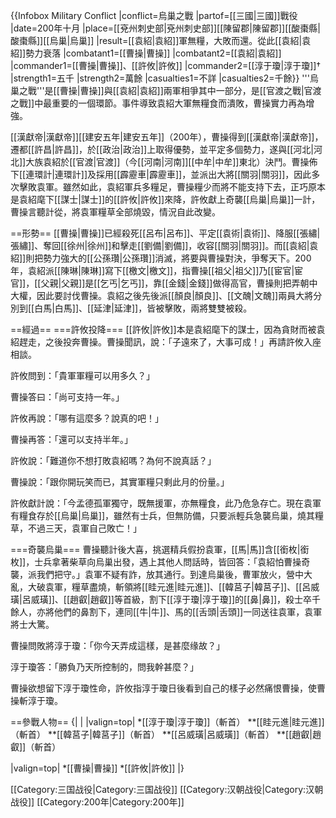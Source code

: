 {{Infobox Military Conflict
|conflict=烏巢之戰
|partof=[[三國|三國]]戰役
|date=200年十月
|place=[[兗州刺史部|兗州刺史部]][[陳留郡|陳留郡]][[酸棗縣|酸棗縣]][[烏巢|烏巢]]
|result=[[袁紹|袁紹]]軍無糧，大敗而還。從此[[袁紹|袁紹]]勢力衰落
|combatant1=[[曹操|曹操]]
|combatant2=[[袁紹|袁紹]]
|commander1=[[曹操|曹操]]、[[許攸|許攸]]
|commander2=[[淳于瓊|淳于瓊]]†
|strength1=五千
|strength2=萬餘
|casualties1=不詳
|casualties2=千餘}}
'''烏巢之戰'''是[[曹操|曹操]]與[[袁紹|袁紹]]兩軍相爭其中一部分，是[[官渡之戰|官渡之戰]]中最重要的一個環節。事件導致袁紹大軍無糧食而潰敗，曹操實力再為增強。

[[漢獻帝|漢獻帝]][[建安五年|建安五年]]（200年），曹操得到[[漢獻帝|漢獻帝]]，遷都[[許昌|許昌]]，於[[政治|政治]]上取得優勢，並平定多個勢力，遂與[[河北|河北]]大族袁紹於[[官渡|官渡]]（今[[河南|河南]][[中牟|中牟]]東北）決鬥。曹操佈下[[連環計|連環計]]及採用[[霹靂車|霹靂車]]，並派出大將[[關羽|關羽]]，因此多次擊敗袁軍。雖然如此，袁紹軍兵多糧足，曹操糧少而將不能支持下去，正巧原本是袁紹麾下[[謀士|謀士]]的[[許攸|許攸]]來降，許攸獻上奇襲[[烏巢|烏巢]]一計，曹操言聽計從，將袁軍糧草全部燒毀，情況自此改變。

==形勢==
[[曹操|曹操]]已經殺死[[呂布|呂布]]、平定[[袁術|袁術]]、降服[[張繡|張繡]]、奪回[[徐州|徐州]]和擊走[[劉備|劉備]]，收容[[關羽|關羽]]。而[[袁紹|袁紹]]則把勢力強大的[[公孫瓚|公孫瓚]]消滅，將要與曹操對決，爭奪天下。200年，袁紹派[[陳琳|陳琳]]寫下[[檄文|檄文]]，指曹操[[祖父|祖父]]乃[[宦官|宦官]]，[[父親|父親]]是[[乞丐|乞丐]]，靠[[金錢|金錢]]做得高官，曹操則把弄朝中大權，因此要討伐曹操。袁紹之後先後派[[顏良|顏良]]、[[文醜|文醜]]兩員大將分別到[[白馬|白馬]]、[[延津|延津]]，皆被擊敗，兩將雙雙被殺。

==經過==
===許攸投降===
[[許攸|許攸]]本是袁紹麾下的謀士，因為貪財而被袁紹趕走，之後投奔曹操。曹操聞訊，說：「子遠來了，大事可成！」再請許攸入座相談。

許攸問到：「貴軍軍糧可以用多久？」

曹操答曰：「尚可支持一年。」

許攸再說：「哪有這麼多？說真的吧！」

曹操再答：「還可以支持半年。」

許攸說：「難道你不想打敗袁紹嗎？為何不說真話？」

曹操說：「跟你開玩笑而已，其實軍糧只剩此月的份量。」

許攸獻計說：「今孟德孤軍獨守，既無援軍，亦無糧食，此乃危急存亡。現在袁軍有糧食存於[[烏巢|烏巢]]，雖然有士兵，但無防備，只要派輕兵急襲烏巢，燒其糧草，不過三天，袁軍自己敗亡！」

===奇襲烏巢===
曹操聽計後大喜，挑選精兵假扮袁軍，[[馬|馬]]含[[銜枚|銜枚]]，士兵拿著柴草向烏巢出發，遇上其他人問話時，皆回答：「袁紹怕曹操奇襲，派我們把守。」袁軍不疑有詐，放其通行。到達烏巢後，曹軍放火，營中大亂，大破袁軍，糧草盡燒，斬領將[[眭元進|眭元進]]、[[韓莒子|韓莒子]]、[[呂威璜|呂威璜]]、[[趙叡|趙叡]]等首級，割下[[淳于瓊|淳于瓊]]的[[鼻|鼻]]，殺士卒千餘人，亦將他們的鼻割下，連同[[牛|牛]]、馬的[[舌頭|舌頭]]一同送往袁軍，袁軍將士大驚。

曹操問敗將淳于瓊：「你今天弄成這樣，是甚麼缘故？」

淳于瓊答：「勝負乃天所控制的，問我幹甚麼？」

曹操欲想留下淳于瓊性命，許攸指淳于瓊日後看到自己的樣子必然痛恨曹操，使曹操斬淳于瓊。

==參戰人物==
{|
|
|valign=top|
*[[淳于瓊|淳于瓊]]（斬首）
**[[眭元進|眭元進]]（斬首）
**[[韓莒子|韓莒子]]（斬首）
**[[呂威璜|呂威璜]]（斬首）
**[[趙叡|趙叡]]（斬首）

|valign=top|
*[[曹操|曹操]]
*[[許攸|許攸]]
|}

[[Category:三国战役|Category:三国战役]]
[[Category:汉朝战役|Category:汉朝战役]]
[[Category:200年|Category:200年]]